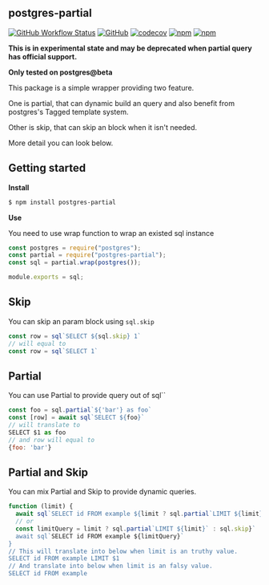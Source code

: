 ## postgres-partial
[![GitHub Workflow Status](https://img.shields.io/github/workflow/status/yckao/postgres-partial/Test)](https://github.com/yckao/postgres-partial/actions)
[![GitHub](https://img.shields.io/github/license/yckao/postgres-partial)](https://github.com/yckao/postgres-partial/blob/master/LICENSE)
[![codecov](https://codecov.io/gh/yckao/postgres-partial/branch/master/graph/badge.svg)](https://codecov.io/gh/yckao/postgres-partial)
[![npm](https://img.shields.io/npm/dw/postgres-partial)](https://www.npmjs.com/package/postgres-partial)
[![npm](https://img.shields.io/npm/v/postgres-partial)](https://www.npmjs.com/package/postgres-partial)

**This is in experimental state and may be deprecated when partial query has official support.**

**Only tested on postgres@beta**

This package is a simple wrapper providing two feature.

One is partial, that can dynamic build an query and also benefit from postgres's Tagged template system.

Other is skip, that can skip an block when it isn't needed.

More detail you can look below.

## Getting started

**Install**

```bash
$ npm install postgres-partial
```

**Use**

You need to use wrap function to wrap an existed sql instance

```js
const postgres = require("postgres");
const partial = require("postgres-partial");
const sql = partial.wrap(postgres());

module.exports = sql;
```

## Skip
You can skip an param block using `sql.skip`
```js
const row = sql`SELECT ${sql.skip} 1`
// will equal to
const row = sql`SELECT 1`
```

## Partial
You can use Partial to provide query out of sql``
```js
const foo = sql.partial`${'bar'} as foo`
const [row] = await sql`SELECT ${foo}`
// will translate to
SELECT $1 as foo
// and row will equal to 
{foo: 'bar'}

```

## Partial and Skip

You can mix Partial and Skip to provide dynamic queries.
```js
function (limit) {
  await sql`SELECT id FROM example ${limit ? sql.partial`LIMIT ${limit}` : sql.skip}`
  // or
  const limitQuery = limit ? sql.partial`LIMIT ${limit}` : sql.skip}`
  await sql`SELECT id FROM example ${limitQuery}`
}
// This will translate into below when limit is an truthy value.
SELECT id FROM example LIMIT $1
// And translate into below when limit is an falsy value.
SELECT id FROM example
```

